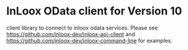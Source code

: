 # InLoox OData client for Version 10

client library to connect to inloox odata services. Please see https://github.com/inloox-dev/inloox-api-client and https://github.com/inloox-dev/inloox-command-line
for examples.